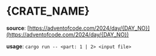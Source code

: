 # {CRATE_NAME}

**source**: [https://adventofcode.com/2024/day/{DAY_NO}](https://adventofcode.com/2024/day/{DAY_NO})

**usage**: `cargo run -- <part: 1 | 2> <input file>`
